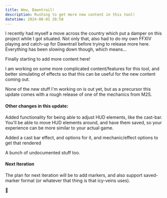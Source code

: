 ```yaml
---
title: Wow, Dawntrail!
description: Rushing to get more new content in this tool!
datetime: 2024-08-01 20:50
---
```


I recently had myself a move across the country which put a damper on this
project while I got situated. Not only that, also had to do my own FFXIV
playing and catch-up for Dawntrail before trying to release more here. Everything
has been slowing down though, which means...

Finally starting to add more content here!

I am working on some more complicated content/features for this tool, and better
simulating of effects so that this can be useful for the new content coming out.

None of the new stuff I'm working on is out yet, but as a precursor this update
comes with a rough release of one of the mechanics from M2S.

#### Other changes in this update:

Added functionality for being able to adjust HUD elements, like the cast-bar.
You'll be able to move HUD elements around, and have them saved, so your experience
can be more similar to your actual game.

Added a cast bar effect, and options for it, and mechanic/effect options to get
that rendered

A bunch of undocumented stuff too.


#### Next Iteration

The plan for next iteration will be to add markers, and also support saved-marker format (or whatever that thing is that
icy-veins uses).

👋

